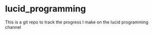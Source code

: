 # lucid_programming
This is a git repo to track the progress I make on the lucid programming channel
